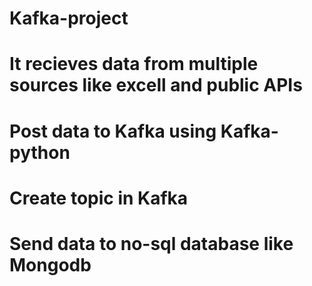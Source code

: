 # Kafka-project

# It recieves data from multiple sources like excell and public APIs
# Post data to Kafka using Kafka-python
# Create topic in Kafka
# Send data to no-sql database like Mongodb
